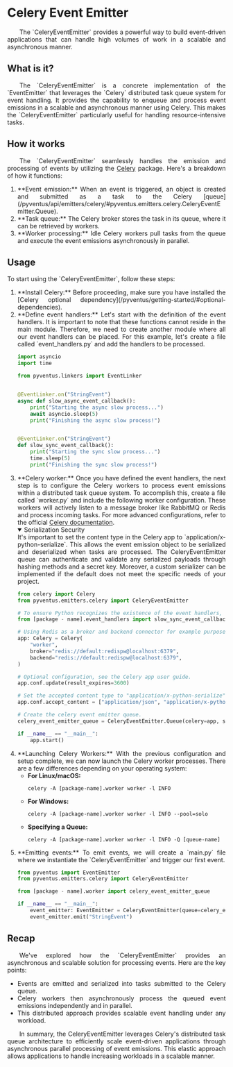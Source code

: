 # Celery Event Emitter

<p style='text-align: justify;' markdown>
	&emsp;&emsp;The `CeleryEventEmitter` provides a powerful way to build event-driven applications that can handle high 
	volumes of work in a scalable and asynchronous manner.
</p>

## What is it?

<p style='text-align: justify;' markdown>
	&emsp;&emsp;The `CeleryEventEmitter` is a concrete implementation of the `EventEmitter` that leverages the `Celery`
	distributed task queue system for event handling. It provides the capability to enqueue and process event emissions
	in a scalable and asynchronous manner using Celery. This makes the `CeleryEventEmitter` particularly useful for 
	handling resource-intensive tasks.
</p>

## How it works

<p style='text-align: justify;' markdown>
	&emsp;&emsp;The `CeleryEventEmitter` seamlessly handles the emission and processing of events by utilizing the <a href="https://docs.celeryq.dev/en/stable/getting-started/introduction.html" target="_blank">Celery</a>
	package. Here's a breakdown of how it functions: 
</p>

<ol style='text-align: justify;' markdown>

<li style='text-align: justify;' markdown>**Event emission:**
When an event is triggered, an object is created and submitted as a task to the Celery [queue](/pyventus/api/emitters/celery/#pyventus.emitters.celery.CeleryEventEmitter.Queue).
</li>

<li style='text-align: justify;' markdown>**Task queue:**
The Celery broker stores the task in its queue, where it can be retrieved by workers.
</li>

<li style='text-align: justify;' markdown>**Worker processing:**
Idle Celery workers pull tasks from the queue and execute the event emissions asynchronously in parallel.
</li>

</ol>

## Usage

<p style='text-align: justify;' markdown>
	To start using the `CeleryEventEmitter`, follow these steps:
</p>

<ol style='text-align: justify;' markdown>

<li style='text-align: justify;' markdown>**Install Celery:**
Before proceeding, make sure you have installed the [Celery optional dependency](/pyventus/getting-started/#optional-dependencies).
</li>

<li style='text-align: justify;' markdown>**Define event handlers:**
Let's start with the definition of the event handlers. It is important to note that these functions cannot reside in
the main module. Therefore, we need to create another module where all our event handlers can be placed. For this 
example, let's create a file called `event_handlers.py` and add the handlers to be processed.

```Python title="event_handlers.py" linenums="1" hl_lines="7-11 14-18"
import asyncio
import time

from pyventus.linkers import EventLinker


@EventLinker.on("StringEvent")
async def slow_async_event_callback():
    print("Starting the async slow process...")
    await asyncio.sleep(5)
    print("Finishing the async slow process!")


@EventLinker.on("StringEvent")
def slow_sync_event_callback():
    print("Starting the sync slow process...")
    time.sleep(5)
    print("Finishing the sync slow process!")
```

</li>

<li style='text-align: justify;' markdown>**Celery worker:**
Once you have defined the event handlers, the next step is to configure the Celery workers to process event emissions
within a distributed task queue system. To accomplish this, create a file called `worker.py` and include the following 
worker configuration. These workers will actively listen to a message broker like RabbitMQ or Redis and process 
incoming tasks. For more advanced configurations, refer to the official 
<a href="https://docs.celeryq.dev/en/stable/userguide/application.html" target="_blank">Celery documentation</a>.

<details markdown="1" class="info" open>
<summary>Serialization Security</summary>
It's important to set the content type in the Celery app to `application/x-python-serialize`. This allows the event 
emission object to be serialized and deserialized when tasks are processed. The CeleryEventEmitter queue can 
authenticate and validate any serialized payloads through hashing methods and a secret key. Moreover, a 
custom serializer can be implemented if the default does not meet the specific needs of your project. 
</details>

```Python title="worker.py" linenums="1" hl_lines="8-12 18 21"
from celery import Celery
from pyventus.emitters.celery import CeleryEventEmitter

# To ensure Python recognizes the existence of the event handlers, we need to import them.
from [package - name].event_handlers import slow_sync_event_callback, slow_async_event_callback

# Using Redis as a broker and backend connector for example purpose.
app: Celery = Celery(
    "worker",
    broker="redis://default:redispw@localhost:6379",
    backend="redis://default:redispw@localhost:6379",
)

# Optional configuration, see the Celery app user guide.
app.conf.update(result_expires=3600)

# Set the accepted content type to "application/x-python-serialize" in the Celery app.
app.conf.accept_content = ["application/json", "application/x-python-serialize"]

# Create the celery event emitter queue.
celery_event_emitter_queue = CeleryEventEmitter.Queue(celery=app, secret="secret-key")

if __name__ == "__main__":
    app.start()
```
</li>

<li style='text-align: justify;' markdown>**Launching Celery Workers:**
With the previous configuration and setup complete, we can now launch the Celery worker processes. There are a few 
differences depending on your operating system:

<ul>
<li style='text-align: justify;' markdown><b>For Linux/macOS:</b>

```console
celery -A [package-name].worker worker -l INFO
```

</li>
<li style='text-align: justify;' markdown><b>For Windows:</b> 

```console
celery -A [package-name].worker worker -l INFO --pool=solo
```

</li>
<li style='text-align: justify;' markdown><b>Specifying a Queue:</b>

```console
celery -A [package-name].worker worker -l INFO -Q [queue-name]
```

</li>
</ul>

</li>

<li style='text-align: justify;' markdown>**Emitting events:**
To emit events, we will create a `main.py` file where we instantiate the `CeleryEventEmitter` and trigger our first event.

```Python title="main.py" linenums="1" hl_lines="6-8"
from pyventus import EventEmitter
from pyventus.emitters.celery import CeleryEventEmitter

from [package - name].worker import celery_event_emitter_queue

if __name__ == "__main__":
    event_emitter: EventEmitter = CeleryEventEmitter(queue=celery_event_emitter_queue)
    event_emitter.emit("StringEvent")
```

</li>

</ol>

## Recap

<p style='text-align: justify;' markdown>
	&emsp;&emsp;We've explored how the `CeleryEventEmitter` provides an asynchronous and scalable solution for 
	processing events. Here are the key points:
</p>

<ul style='text-align: justify;' markdown>

<li style='text-align: justify;' markdown>
Events are emitted and serialized into tasks submitted to the Celery queue.
</li>

<li style='text-align: justify;' markdown>
Celery workers then asynchronously process the queued event emissions independently and in parallel.
</li>

<li style='text-align: justify;' markdown>
This distributed approach provides scalable event handling under any workload.
</li>

</ul>

<p style='text-align: justify;' markdown>
	&emsp;&emsp;In summary, the CeleryEventEmitter leverages Celery's distributed task queue architecture to 
	efficiently scale event-driven applications through asynchronous parallel processing of event emissions. 
	This elastic approach allows applications to handle increasing workloads in a scalable manner.
</p>

<br>


